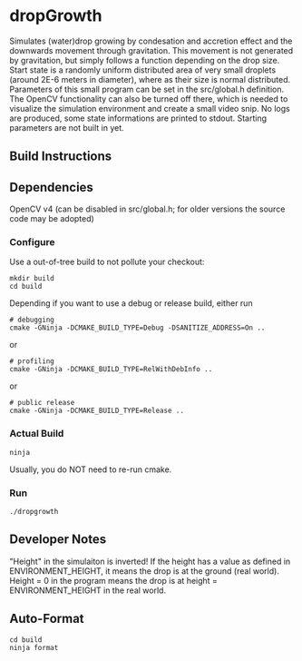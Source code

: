 # dropGrowth

Simulates (water)drop growing by condesation and accretion effect and the downwards movement through gravitation. This movement is not generated by gravitation, but simply follows a function depending on the drop size.
Start state is a randomly uniform distributed area of very small droplets (around 2E-6 meters in diameter), where as their size is normal distributed. Parameters of this small program can be set in the src/global.h definition. The OpenCV functionality can also be turned off there, which is needed to visualize the simulation environment and create a small video snip. No logs are produced, some state informations are printed to stdout. Starting parameters are not built in yet.

## Build Instructions

## Dependencies
OpenCV v4 (can be disabled in src/global.h; for older versions the source code may be adopted)

### Configure
Use a out-of-tree build to not pollute your checkout:
```
mkdir build
cd build
```

Depending if you want to use a debug or release build, either run

```
# debugging
cmake -GNinja -DCMAKE_BUILD_TYPE=Debug -DSANITIZE_ADDRESS=On ..
```

or

```
# profiling
cmake -GNinja -DCMAKE_BUILD_TYPE=RelWithDebInfo ..
```

or

```
# public release
cmake -GNinja -DCMAKE_BUILD_TYPE=Release ..
```

### Actual Build
```
ninja
```
Usually, you do NOT need to re-run cmake.

### Run
```
./dropgrowth
```

## Developer Notes
"Height" in the simulaiton is inverted! If the height has a value as defined in ENVIRONMENT_HEIGHT, it means the drop is at the ground (real world). Height = 0 in the program means the drop is at height = ENVIRONMENT_HEIGHT in the real world.

## Auto-Format
```
cd build
ninja format
```
